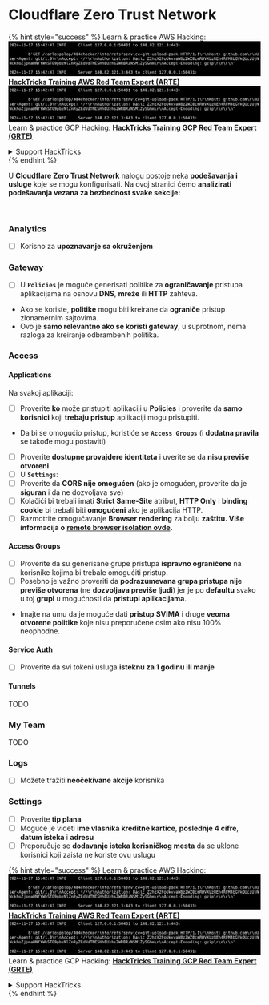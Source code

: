 # Cloudflare Zero Trust Network

{% hint style="success" %}
Learn & practice AWS Hacking:<img src="../../.gitbook/assets/image (1).png" alt="" data-size="line">[**HackTricks Training AWS Red Team Expert (ARTE)**](https://training.hacktricks.xyz/courses/arte)<img src="../../.gitbook/assets/image (1).png" alt="" data-size="line">\
Learn & practice GCP Hacking: <img src="../../.gitbook/assets/image (2).png" alt="" data-size="line">[**HackTricks Training GCP Red Team Expert (GRTE)**<img src="../../.gitbook/assets/image (2).png" alt="" data-size="line">](https://training.hacktricks.xyz/courses/grte)

<details>

<summary>Support HackTricks</summary>

* Check the [**subscription plans**](https://github.com/sponsors/carlospolop)!
* **Join the** 💬 [**Discord group**](https://discord.gg/hRep4RUj7f) or the [**telegram group**](https://t.me/peass) or **follow** us on **Twitter** 🐦 [**@hacktricks\_live**](https://twitter.com/hacktricks\_live)**.**
* **Share hacking tricks by submitting PRs to the** [**HackTricks**](https://github.com/carlospolop/hacktricks) and [**HackTricks Cloud**](https://github.com/carlospolop/hacktricks-cloud) github repos.

</details>
{% endhint %}

U **Cloudflare Zero Trust Network** nalogu postoje neka **podešavanja i usluge** koje se mogu konfigurisati. Na ovoj stranici ćemo **analizirati podešavanja vezana za bezbednost svake sekcije:**

<figure><img src="../../.gitbook/assets/image (206).png" alt=""><figcaption></figcaption></figure>

### Analytics

* [ ] Korisno za **upoznavanje sa okruženjem**

### **Gateway**

* [ ] U **`Policies`** je moguće generisati politike za **ograničavanje** pristupa aplikacijama na osnovu **DNS**, **mreže** ili **HTTP** zahteva.
* Ako se koriste, **politike** mogu biti kreirane da **ograniče** pristup zlonamernim sajtovima.
* Ovo je **samo relevantno ako se koristi gateway**, u suprotnom, nema razloga za kreiranje odbrambenih politika.

### Access

#### Applications

Na svakoj aplikaciji:

* [ ] Proverite **ko** može pristupiti aplikaciji u **Policies** i proverite da **samo** **korisnici** koji **trebaju pristup** aplikaciji mogu pristupiti.
* Da bi se omogućio pristup, koristiće se **`Access Groups`** (i **dodatna pravila** se takođe mogu postaviti)
* [ ] Proverite **dostupne provajdere identiteta** i uverite se da **nisu previše otvoreni**
* [ ] U **`Settings`**:
* [ ] Proverite da **CORS nije omogućen** (ako je omogućen, proverite da je **siguran** i da ne dozvoljava sve)
* [ ] Kolačići bi trebali imati **Strict Same-Site** atribut, **HTTP Only** i **binding cookie** bi trebali biti **omogućeni** ako je aplikacija HTTP.
* [ ] Razmotrite omogućavanje **Browser rendering** za bolju **zaštitu. Više informacija o** [**remote browser isolation ovde**](https://blog.cloudflare.com/cloudflare-and-remote-browser-isolation/)**.**

#### **Access Groups**

* [ ] Proverite da su generisane grupe pristupa **ispravno ograničene** na korisnike kojima bi trebale omogućiti pristup.
* [ ] Posebno je važno proveriti da **podrazumevana grupa pristupa nije previše otvorena** (ne **dozvoljava previše ljudi**) jer je po **defaultu** svako u toj **grupi** u mogućnosti da **pristupi aplikacijama**.
* Imajte na umu da je moguće dati **pristup** **SVIMA** i druge **veoma otvorene politike** koje nisu preporučene osim ako nisu 100% neophodne.

#### Service Auth

* [ ] Proverite da svi tokeni usluga **isteknu za 1 godinu ili manje**

#### Tunnels

TODO

### My Team

TODO

### Logs

* [ ] Možete tražiti **neočekivane akcije** korisnika

### Settings

* [ ] Proverite **tip plana**
* [ ] Moguće je videti **ime vlasnika kreditne kartice**, **poslednje 4 cifre**, **datum isteka** i **adresu**
* [ ] Preporučuje se **dodavanje isteka korisničkog mesta** da se uklone korisnici koji zaista ne koriste ovu uslugu

{% hint style="success" %}
Learn & practice AWS Hacking:<img src="../../.gitbook/assets/image (1).png" alt="" data-size="line">[**HackTricks Training AWS Red Team Expert (ARTE)**](https://training.hacktricks.xyz/courses/arte)<img src="../../.gitbook/assets/image (1).png" alt="" data-size="line">\
Learn & practice GCP Hacking: <img src="../../.gitbook/assets/image (2).png" alt="" data-size="line">[**HackTricks Training GCP Red Team Expert (GRTE)**<img src="../../.gitbook/assets/image (2).png" alt="" data-size="line">](https://training.hacktricks.xyz/courses/grte)

<details>

<summary>Support HackTricks</summary>

* Check the [**subscription plans**](https://github.com/sponsors/carlospolop)!
* **Join the** 💬 [**Discord group**](https://discord.gg/hRep4RUj7f) or the [**telegram group**](https://t.me/peass) or **follow** us on **Twitter** 🐦 [**@hacktricks\_live**](https://twitter.com/hacktricks\_live)**.**
* **Share hacking tricks by submitting PRs to the** [**HackTricks**](https://github.com/carlospolop/hacktricks) and [**HackTricks Cloud**](https://github.com/carlospolop/hacktricks-cloud) github repos.

</details>
{% endhint %}
